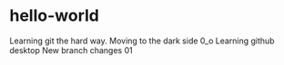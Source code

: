 # hello-world
Learning git the hard way. Moving to the dark side 0_o
Learning github desktop
New branch changes 01
